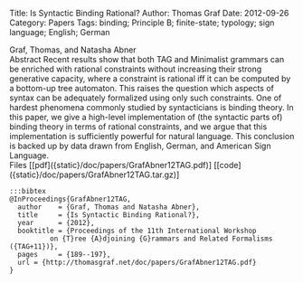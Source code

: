 Title: Is Syntactic Binding Rational?
Author: Thomas Graf
Date: 2012-09-26
Category: Papers
Tags: binding; Principle B; finite-state; typology; sign language; English; German

<div markdown class="authors">
Graf, Thomas, and Natasha Abner
</div>

<div markdown class="abstract">
<span id="abstract-title">Abstract</span>
Recent results show that both TAG and Minimalist grammars can be enriched with rational constraints without increasing their strong generative capacity, where a constraint is rational iff it can be computed by a bottom-up tree automaton.
This raises the question which aspects of syntax can be adequately formalized using only such constraints.
One of hardest phenomena commonly studied by syntacticians is binding theory.
In this paper, we give a high-level implementation of (the syntactic parts of) binding theory in terms of rational constraints, and we argue that this implementation is sufficiently powerful for natural language.
This conclusion is backed up by data drawn from English, German, and American Sign Language.
</div>

<div markdown class="files">
<span id="files-title">Files</span>
[[pdf]({static}/doc/papers/GrafAbner12TAG.pdf)]
[[code]({static}/doc/papers/GrafAbner12TAG.tar.gz)]
</div>

~~~
:::bibtex
@InProceedings{GrafAbner12TAG,
  author	= {Graf, Thomas and Natasha Abner},
  title		= {Is Syntactic Binding Rational?},
  year		= {2012},
  booktitle	= {Proceedings of the 11th International Workshop
		  on {T}ree {A}djoining {G}rammars and Related Formalisms ({TAG+11})},
  pages		= {189--197},
  url = {http://thomasgraf.net/doc/papers/GrafAbner12TAG.pdf}
}
~~~
